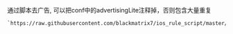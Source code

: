 通过脚本去广告, 可以把conf中的advertisingLite注释掉，否则包含大量重复

    `https://raw.githubusercontent.com/blackmatrix7/ios_rule_script/master/rewrite/Surge/AdvertisingLite/AdvertisingLite_Mock.sgmodule`